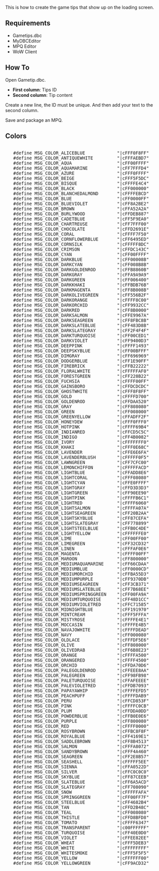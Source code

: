 This is how to create the game tips that show up on the loading screen.

## Requirements

* Gametips.dbc
* MyDBCEditor
* MPQ Editor
* WoW Client

## How To
Open Gametip.dbc.

- **First column**: Tips ID
- **Second column**: Tip content

Create a new line, the ID must be unique. And then add your text to the second column.

Save and package an MPQ.

## Colors
<pre>

   #define MSG_COLOR_ALICEBLUE            "|cFFF0F8FF"
   #define MSG_COLOR_ANTIQUEWHITE         "|cFFFAEBD7"
   #define MSG_COLOR_AQUA                 "|cFF00FFFF"
   #define MSG_COLOR_AQUAMARINE           "|cFF7FFFD4"
   #define MSG_COLOR_AZURE                "|cFFF0FFFF"
   #define MSG_COLOR_BEIGE                "|cFFF5F5DC"
   #define MSG_COLOR_BISQUE               "|cFFFFE4C4"
   #define MSG_COLOR_BLACK                "|cFF000000"
   #define MSG_COLOR_BLANCHEDALMOND       "|cFFFFEBCD"
   #define MSG_COLOR_BLUE                 "|cFF0000FF"
   #define MSG_COLOR_BLUEVIOLET           "|cFF8A2BE2"
   #define MSG_COLOR_BROWN                "|cFFA52A2A"
   #define MSG_COLOR_BURLYWOOD            "|cFFDEB887"
   #define MSG_COLOR_CADETBLUE            "|cFF5F9EA0"
   #define MSG_COLOR_CHARTREUSE           "|cFF7FFF00"
   #define MSG_COLOR_CHOCOLATE            "|cFFD2691E"
   #define MSG_COLOR_CORAL                "|cFFFF7F50"
   #define MSG_COLOR_CORNFLOWERBLUE       "|cFF6495ED"
   #define MSG_COLOR_CORNSILK             "|cFFFFF8DC"
   #define MSG_COLOR_CRIMSON              "|cFFDC143C"
   #define MSG_COLOR_CYAN                 "|cFF00FFFF"
   #define MSG_COLOR_DARKBLUE             "|cFF00008B"
   #define MSG_COLOR_DARKCYAN             "|cFF008B8B"
   #define MSG_COLOR_DARKGOLDENROD        "|cFFB8860B"
   #define MSG_COLOR_DARKGRAY             "|cFFA9A9A9"
   #define MSG_COLOR_DARKGREEN            "|cFF006400"
   #define MSG_COLOR_DARKKHAKI            "|cFFBDB76B"
   #define MSG_COLOR_DARKMAGENTA          "|cFF8B008B"
   #define MSG_COLOR_DARKOLIVEGREEN       "|cFF556B2F"
   #define MSG_COLOR_DARKORANGE           "|cFFFF8C00"
   #define MSG_COLOR_DARKORCHID           "|cFF9932CC"
   #define MSG_COLOR_DARKRED              "|cFF8B0000"
   #define MSG_COLOR_DARKSALMON           "|cFFE9967A"
   #define MSG_COLOR_DARKSEAGREEN         "|cFF8FBC8B"
   #define MSG_COLOR_DARKSLATEBLUE        "|cFF483D8B"
   #define MSG_COLOR_DARKSLATEGRAY        "|cFF2F4F4F"
   #define MSG_COLOR_DARKTURQUOISE        "|cFF00CED1"
   #define MSG_COLOR_DARKVIOLET           "|cFF9400D3"
   #define MSG_COLOR_DEEPPINK             "|cFFFF1493"
   #define MSG_COLOR_DEEPSKYBLUE          "|cFF00BFFF"
   #define MSG_COLOR_DIMGRAY              "|cFF696969"
   #define MSG_COLOR_DODGERBLUE           "|cFF1E90FF"
   #define MSG_COLOR_FIREBRICK            "|cFFB22222"
   #define MSG_COLOR_FLORALWHITE          "|cFFFFFAF0"
   #define MSG_COLOR_FORESTGREEN          "|cFF228B22"
   #define MSG_COLOR_FUCHSIA              "|cFFFF00FF"
   #define MSG_COLOR_GAINSBORO            "|cFFDCDCDC"
   #define MSG_COLOR_GHOSTWHITE           "|cFFF8F8FF"
   #define MSG_COLOR_GOLD                 "|cFFFFD700"
   #define MSG_COLOR_GOLDENROD            "|cFFDAA520"
   #define MSG_COLOR_GRAY                 "|cFF808080"
   #define MSG_COLOR_GREEN                "|cFF008000"
   #define MSG_COLOR_GREENYELLOW          "|cFFADFF2F"
   #define MSG_COLOR_HONEYDEW             "|cFFF0FFF0"
   #define MSG_COLOR_HOTPINK              "|cFFFF69B4"
   #define MSG_COLOR_INDIANRED            "|cFFCD5C5C"
   #define MSG_COLOR_INDIGO               "|cFF4B0082"
   #define MSG_COLOR_IVORY                "|cFFFFFFF0"
   #define MSG_COLOR_KHAKI                "|cFFF0E68C"
   #define MSG_COLOR_LAVENDER             "|cFFE6E6FA"
   #define MSG_COLOR_LAVENDERBLUSH        "|cFFFFF0F5"
   #define MSG_COLOR_LAWNGREEN            "|cFF7CFC00"
   #define MSG_COLOR_LEMONCHIFFON         "|cFFFFFACD"
   #define MSG_COLOR_LIGHTBLUE            "|cFFADD8E6"
   #define MSG_COLOR_LIGHTCORAL           "|cFFF08080"
   #define MSG_COLOR_LIGHTCYAN            "|cFFE0FFFF"
   #define MSG_COLOR_LIGHTGRAY            "|cFFD3D3D3"
   #define MSG_COLOR_LIGHTGREEN           "|cFF90EE90"
   #define MSG_COLOR_LIGHTPINK            "|cFFFFB6C1"
   #define MSG_COLOR_LIGHTRED             "|cFFFF6060"
   #define MSG_COLOR_LIGHTSALMON          "|cFFFFA07A"
   #define MSG_COLOR_LIGHTSEAGREEN        "|cFF20B2AA"
   #define MSG_COLOR_LIGHTSKYBLUE         "|cFF87CEFA"
   #define MSG_COLOR_LIGHTSLATEGRAY       "|cFF778899"
   #define MSG_COLOR_LIGHTSTEELBLUE       "|cFFB0C4DE"
   #define MSG_COLOR_LIGHTYELLOW          "|cFFFFFFE0"
   #define MSG_COLOR_LIME                 "|cFF00FF00"
   #define MSG_COLOR_LIMEGREEN            "|cFF32CD32"
   #define MSG_COLOR_LINEN                "|cFFFAF0E6"
   #define MSG_COLOR_MAGENTA              "|cFFFF00FF"
   #define MSG_COLOR_MAROON               "|cFF800000"
   #define MSG_COLOR_MEDIUMAQUAMARINE     "|cFF66CDAA"
   #define MSG_COLOR_MEDIUMBLUE           "|cFF0000CD"
   #define MSG_COLOR_MEDIUMORCHID         "|cFFBA55D3"
   #define MSG_COLOR_MEDIUMPURPLE         "|cFF9370DB"
   #define MSG_COLOR_MEDIUMSEAGREEN       "|cFF3CB371"
   #define MSG_COLOR_MEDIUMSLATEBLUE      "|cFF7B68EE"
   #define MSG_COLOR_MEDIUMSPRINGGREEN    "|cFF00FA9A"
   #define MSG_COLOR_MEDIUMTURQUOISE      "|cFF48D1CC"
   #define MSG_COLOR_MEDIUMVIOLETRED      "|cFFC71585"
   #define MSG_COLOR_MIDNIGHTBLUE         "|cFF191970"
   #define MSG_COLOR_MINTCREAM            "|cFFF5FFFA"
   #define MSG_COLOR_MISTYROSE            "|cFFFFE4E1"
   #define MSG_COLOR_MOCCASIN             "|cFFFFE4B5"
   #define MSG_COLOR_NAVAJOWHITE          "|cFFFFDEAD"
   #define MSG_COLOR_NAVY                 "|cFF000080"
   #define MSG_COLOR_OLDLACE              "|cFFFDF5E6"
   #define MSG_COLOR_OLIVE                "|cFF808000"
   #define MSG_COLOR_OLIVEDRAB            "|cFF6B8E23"
   #define MSG_COLOR_ORANGE               "|cFFFFA500"
   #define MSG_COLOR_ORANGERED            "|cFFFF4500"
   #define MSG_COLOR_ORCHID               "|cFFDA70D6"
   #define MSG_COLOR_PALEGOLDENROD        "|cFFEEE8AA"
   #define MSG_COLOR_PALEGREEN            "|cFF98FB98"
   #define MSG_COLOR_PALETURQUOISE        "|cFFAFEEEE"
   #define MSG_COLOR_PALEVIOLETRED        "|cFFDB7093"
   #define MSG_COLOR_PAPAYAWHIP           "|cFFFFEFD5"
   #define MSG_COLOR_PEACHPUFF            "|cFFFFDAB9"
   #define MSG_COLOR_PERU                 "|cFFCD853F"
   #define MSG_COLOR_PINK                 "|cFFFFC0CB"
   #define MSG_COLOR_PLUM                 "|cFFDDA0DD"
   #define MSG_COLOR_POWDERBLUE           "|cFFB0E0E6"
   #define MSG_COLOR_PURPLE               "|cFF800080"
   #define MSG_COLOR_RED                  "|cFFFF0000"
   #define MSG_COLOR_ROSYBROWN            "|cFFBC8F8F"
   #define MSG_COLOR_ROYALBLUE            "|cFF4169E1"
   #define MSG_COLOR_SADDLEBROWN          "|cFF8B4513"
   #define MSG_COLOR_SALMON               "|cFFFA8072"
   #define MSG_COLOR_SANDYBROWN           "|cFFF4A460"
   #define MSG_COLOR_SEAGREEN             "|cFF2E8B57"
   #define MSG_COLOR_SEASHELL             "|cFFFFF5EE"
   #define MSG_COLOR_SIENNA               "|cFFA0522D"
   #define MSG_COLOR_SILVER               "|cFFC0C0C0"
   #define MSG_COLOR_SKYBLUE              "|cFF87CEEB"
   #define MSG_COLOR_SLATEBLUE            "|cFF6A5ACD"
   #define MSG_COLOR_SLATEGRAY            "|cFF708090"
   #define MSG_COLOR_SNOW                 "|cFFFFFAFA"
   #define MSG_COLOR_SPRINGGREEN          "|cFF00FF7F"
   #define MSG_COLOR_STEELBLUE            "|cFF4682B4"
   #define MSG_COLOR_TAN                  "|cFFD2B48C"
   #define MSG_COLOR_TEAL                 "|cFF008080"
   #define MSG_COLOR_THISTLE              "|cFFD8BFD8"
   #define MSG_COLOR_TOMATO               "|cFFFF6347"
   #define MSG_COLOR_TRANSPARENT          "|c00FFFFFF"
   #define MSG_COLOR_TURQUOISE            "|cFF40E0D0"
   #define MSG_COLOR_VIOLET               "|cFFEE82EE"
   #define MSG_COLOR_WHEAT                "|cFFF5DEB3"
   #define MSG_COLOR_WHITE                "|cFFFFFFFF"
   #define MSG_COLOR_WHITESMOKE           "|cFFF5F5F5"
   #define MSG_COLOR_YELLOW               "|cFFFFFF00"
   #define MSG_COLOR_YELLOWGREEN          "|cFF9ACD32"
</pre>